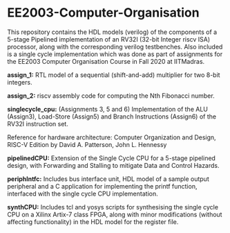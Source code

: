 # EE2003-Computer-Organisation

This repository contains the HDL models (verilog) of the components of a 5-stage Pipelined implementation of an RV32I (32-bit Integer riscv ISA) processor, along with the corresponding verilog testbenches. Also included is a single cycle implementation which was done as part of assignments for the EE2003 Computer Organisation Course in Fall 2020 at IITMadras.

**assign_1:** RTL model of a sequential (shift-and-add) multiplier for two 8-bit integers.

**assign_2:** riscv assembly code for computing the Nth Fibonacci number. 

**singlecycle_cpu:** (Assignments 3, 5 and 6) Implementation of the ALU (Assign3), Load-Store (Assign5) and Branch Instructions (Assign6) of the RV32I instruction set. 

Reference for hardware architecture: Computer Organization and Design, RISC-V Edition by David A. Patterson, John L. Hennessy

**pipelinedCPU:** Extension of the Single Cycle CPU for a 5-stage pipelined design, with Forwarding and Stalling to mitigate Data and Control Hazards.

**periphIntfc:** Includes bus interface unit, HDL model of a sample output peripheral and a C application for implementing the printf function, interfaced with the single cycle CPU implementation.

**synthCPU:** Includes tcl and yosys scripts for synthesising the single cycle CPU on a Xilinx Artix-7 class FPGA, along with minor modifications (without affecting functionality) in the HDL model for the register file.
